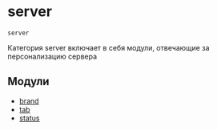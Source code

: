 # server
`server`

Категория server включает в себя модули, отвечающие за персонализацию сервера

## Модули
- [brand](./brand/)
- [tab](./tab/)
- [status](./status/)
